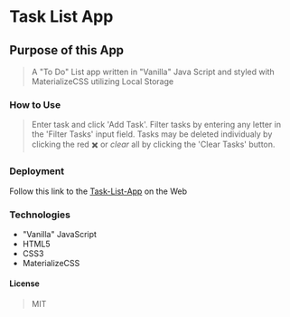 # Task List App

## Purpose of this App
>A "To Do" List app written in "Vanilla" Java Script and styled with MaterializeCSS utilizing Local Storage

### How to Use

>Enter task and click 'Add Task'. Filter tasks by entering any letter in the 'Filter Tasks' input field. Tasks may be deleted individualy by clicking the red :heavy_multiplication_x: or *clear* all by clicking the 'Clear Tasks' button.

### Deployment

Follow this link to the [Task-List-App](https://captnwalker.github.io/task-list-app/) on the Web

### Technologies

* "Vanilla" JavaScript
* HTML5
* CSS3
* MaterializeCSS

#### License

>MIT
